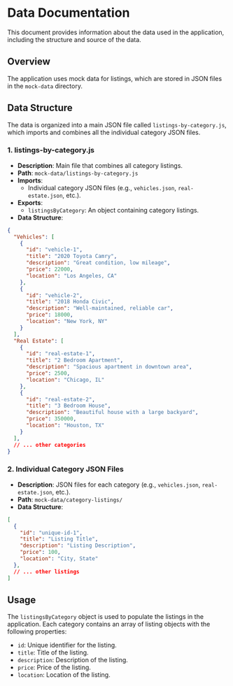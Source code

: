# Data Documentation

This document provides information about the data used in the application, including the structure and source of the data.

## Overview

The application uses mock data for listings, which are stored in JSON files in the `mock-data` directory.

## Data Structure

The data is organized into a main JSON file called `listings-by-category.js`, which imports and combines all the individual category JSON files.

### 1. listings-by-category.js

- **Description**: Main file that combines all category listings.
- **Path**: `mock-data/listings-by-category.js`
- **Imports**:
  - Individual category JSON files (e.g., `vehicles.json`, `real-estate.json`, etc.).
- **Exports**:
  - `listingsByCategory`: An object containing category listings.
- **Data Structure**:

```json
{
  "Vehicles": [
    {
      "id": "vehicle-1",
      "title": "2020 Toyota Camry",
      "description": "Great condition, low mileage",
      "price": 22000,
      "location": "Los Angeles, CA"
    },
    {
      "id": "vehicle-2",
      "title": "2018 Honda Civic",
      "description": "Well-maintained, reliable car",
      "price": 18000,
      "location": "New York, NY"
    }
  ],
  "Real Estate": [
    {
      "id": "real-estate-1",
      "title": "2 Bedroom Apartment",
      "description": "Spacious apartment in downtown area",
      "price": 2500,
      "location": "Chicago, IL"
    },
    {
      "id": "real-estate-2",
      "title": "3 Bedroom House",
      "description": "Beautiful house with a large backyard",
      "price": 350000,
      "location": "Houston, TX"
    }
  ],
  // ... other categories
}
```

### 2. Individual Category JSON Files

- **Description**: JSON files for each category (e.g., `vehicles.json`, `real-estate.json`, etc.).
- **Path**: `mock-data/category-listings/`
- **Data Structure**:

```json
[
  {
    "id": "unique-id-1",
    "title": "Listing Title",
    "description": "Listing Description",
    "price": 100,
    "location": "City, State"
  },
  // ... other listings
]
```

## Usage

The `listingsByCategory` object is used to populate the listings in the application. Each category contains an array of listing objects with the following properties:

- `id`: Unique identifier for the listing.
- `title`: Title of the listing.
- `description`: Description of the listing.
- `price`: Price of the listing.
- `location`: Location of the listing.
